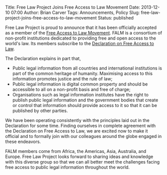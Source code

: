 Title: Free Law Project Joins Free Access to Law Movement
Date: 2013-12-10 07:00
Author: Brian Carver
Tags: Announcements, Policy
Slug: free-law-project-joins-free-access-to-law-movement
Status: published

Free Law Project is proud to announce that it has been officially
accepted as a member of the [Free Access to Law
Movement](http://www.falm.info/). FALM is a consortium of non-profit
institutions dedicated to providing free and open access to the world's
law. Its members subscribe to the [Declaration on Free Access to
Law](http://www.falm.info/declaration/).

The Declaration explains in part that,

-   Public legal information from all countries and international
    institutions is part of the common heritage of humanity. Maximising
    access to this information promotes justice and the rule of law;
-   Public legal information is digital common property and should be
    accessible to all on a non-profit basis and free of charge;
-   Organisations such as legal information institutes have the right to
    publish public legal information and the government bodies that
    create or control that information should provide access to it so
    that it can be published by other parties.

We have been operating consistently with the principles laid out in the
Declaration for some time. Finding ourselves in complete agreement with
the Declaration on Free Access to Law, we are excited now to make it
official and to formally join with our colleagues around the globe
engaged in these endeavors.

FALM members come from Africa, the Americas, Asia, Australia, and
Europe. Free Law Project looks forward to sharing ideas and knowledge
with this diverse group so that we can all better meet the challenges
facing free access to public legal information throughout the world.

